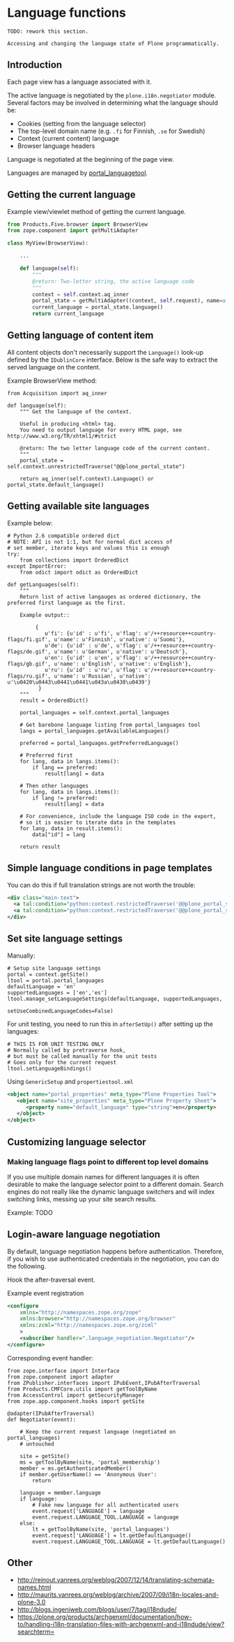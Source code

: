 # Language functions

```{note}
TODO: rework this section.
```

```{admonition} Description
Accessing and changing the language state of Plone programmatically.
```

## Introduction

Each page view has a language associated with it.

The active language is negotiated by the `plone.i18n.negotiator` module.
Several factors may be involved in determining what the language should be:

- Cookies (setting from the language selector)
- The top-level domain name (e.g. `.fi` for Finnish, `.se` for Swedish)
- Context (current content) language
- Browser language headers

Language is negotiated at the beginning of the page view.

Languages are managed by [portal_languagetool](https://github.com/plone/Products.PloneLanguageTool/blob/master/Products/PloneLanguageTool/LanguageTool.py).

## Getting the current language

Example view/viewlet method of getting the current language.

```python
from Products.Five.browser import BrowserView
from zope.component import getMultiAdapter

class MyView(BrowserView):

    ...

    def language(self):
        """
        @return: Two-letter string, the active language code
        """
        context = self.context.aq_inner
        portal_state = getMultiAdapter((context, self.request), name=u'plone_portal_state')
        current_language = portal_state.language()
        return current_language
```

## Getting language of content item

All content objects don't necessarily support the `Language()` look-up defined by the `IDublinCore` interface.
Below is the safe way to extract the served language on the content.

Example BrowserView method:

```
from Acquisition import aq_inner

def language(self):
    """ Get the language of the context.

    Useful in producing <html> tag.
    You need to output language for every HTML page, see http://www.w3.org/TR/xhtml1/#strict

    @return: The two letter language code of the current content.
    """
    portal_state = self.context.unrestrictedTraverse("@@plone_portal_state")

    return aq_inner(self.context).Language() or portal_state.default_language()
```

## Getting available site languages

Example below:

```
# Python 2.6 compatible ordered dict
# NOTE: API is not 1:1, but for normal dict access of
# set member, iterate keys and values this is enough
try:
    from collections import OrderedDict
except ImportError:
    from odict import odict as OrderedDict

def getLanguages(self):
    """
    Return list of active langauges as ordered dictionary, the preferred first language as the first.

    Example output::

         {
            u'fi': {u'id' : u'fi', u'flag': u'/++resource++country-flags/fi.gif', u'name': u'Finnish', u'native': u'Suomi'},
            u'de': {u'id' : u'de', u'flag': u'/++resource++country-flags/de.gif', u'name': u'German', u'native': u'Deutsch'},
            u'en': {u'id' : u'en', u'flag': u'/++resource++country-flags/gb.gif', u'name': u'English', u'native': u'English'},
            u'ru': {u'id' : u'ru', u'flag': u'/++resource++country-flags/ru.gif', u'name': u'Russian', u'native': u'\u0420\u0443\u0441\u0441\u043a\u0438\u0439'}
          }
    """
    result = OrderedDict()

    portal_languages = self.context.portal_languages

    # Get barebone language listing from portal_languages tool
    langs = portal_languages.getAvailableLanguages()

    preferred = portal_languages.getPreferredLanguage()

    # Preferred first
    for lang, data in langs.items():
        if lang == preferred:
            result[lang] = data

    # Then other languages
    for lang, data in langs.items():
        if lang != preferred:
            result[lang] = data

    # For convenience, include the language ISO code in the export,
    # so it is easier to iterate data in the templates
    for lang, data in result.items():
        data["id"] = lang

    return result
```

## Simple language conditions in page templates

You can do this if full translation strings are not worth the trouble:

```xml
<div class="main-text">
  <a tal:condition="python:context.restrictedTraverse('@@plone_portal_state').language() == 'fi'" href="http://www.saariselka.fi/sisalto?force-web">Siirry täydelle web-sivustolle</a>
  <a tal:condition="python:context.restrictedTraverse('@@plone_portal_state').language() != 'fi'" href="http://www.saariselka.fi/sisalto?force-web">Go to full website</a>
</div>
```

## Set site language settings

Manually:

```
# Setup site language settings
portal = context.getSite()
ltool = portal.portal_languages
defaultLanguage = 'en'
supportedLanguages = ['en','es']
ltool.manage_setLanguageSettings(defaultLanguage, supportedLanguages,
                                      setUseCombinedLanguageCodes=False)
```

For unit testing, you need to run this in `afterSetUp()` after setting up
the languages:

```
# THIS IS FOR UNIT TESTING ONLY
# Normally called by pretraverse hook,
# but must be called manually for the unit tests
# Goes only for the current request
ltool.setLanguageBindings()
```

Using `GenericSetup` and `propertiestool.xml`

```xml
<object name="portal_properties" meta_type="Plone Properties Tool">
   <object name="site_properties" meta_type="Plone Property Sheet">
      <property name="default_language" type="string">en</property>
   </object>
</object>
```

## Customizing language selector

### Making language flags point to different top level domains

If you use multiple domain names for different languages it is often desirable to make the language selector point to a different domain.
Search engines do not really like the dynamic language switchers and will index switching links, messing up your site search results.

Example: TODO

## Login-aware language negotiation

By default, language negotiation happens before authentication.
Therefore, if you wish to use authenticated credentials in the negotiation,
you can do the following.

Hook the after-traversal event.

Example event registration

```xml
<configure
    xmlns="http://namespaces.zope.org/zope"
    xmlns:browser="http://namespaces.zope.org/browser"
    xmlns:zcml="http://namespaces.zope.org/zcml"
    >
    <subscriber handler=".language_negotiation.Negotiator"/>
</configure>
```

Corresponding event handler:

```
from zope.interface import Interface
from zope.component import adapter
from ZPublisher.interfaces import IPubEvent,IPubAfterTraversal
from Products.CMFCore.utils import getToolByName
from AccessControl import getSecurityManager
from zope.app.component.hooks import getSite

@adapter(IPubAfterTraversal)
def Negotiator(event):

    # Keep the current request language (negotiated on portal_languages)
    # untouched

    site = getSite()
    ms = getToolByName(site, 'portal_membership')
    member = ms.getAuthenticatedMember()
    if member.getUserName() == 'Anonymous User':
        return

    language = member.language
    if language:
        # Fake new language for all authenticated users
        event.request['LANGUAGE'] = language
        event.request.LANGUAGE_TOOL.LANGUAGE = language
    else:
        lt = getToolByName(site, 'portal_languages')
        event.request['LANGUAGE'] = lt.getDefaultLanguage()
        event.request.LANGUAGE_TOOL.LANGUAGE = lt.getDefaultLanguage()
```

## Other

- <http://reinout.vanrees.org/weblog/2007/12/14/translating-schemata-names.html>
- <http://maurits.vanrees.org/weblog/archive/2007/09/i18n-locales-and-plone-3.0>
- <http://blogs.ingeniweb.com/blogs/user/7/tag/i18ndude/>
- <https://plone.org/products/archgenxml/documentation/how-to/handling-i18n-translation-files-with-archgenxml-and-i18ndude/view?searchterm=>
